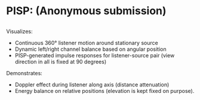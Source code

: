 # PISP: (Anonymous submission)

##
Visualizes:
- Continuous 360° listener motion around stationary source
- Dynamic left/right channel balance based on angular position
- PISP-generated impulse responses for listener-source pair (view direction in all is fixed at 90 degrees)

Demonstrates:
- Doppler effect during listener along axis (distance attenuation)
- Energy balance on relative positions (elevation is kept fixed on purpose).



